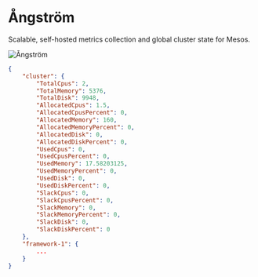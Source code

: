 Ångström
========

Scalable, self-hosted metrics collection and global cluster state for Mesos.

![Ångström](http://cl.ly/image/3P2301053q1a/angstrom.png)

```json
{
	"cluster": {
		"TotalCpus": 2,
		"TotalMemory": 5376,
		"TotalDisk": 9948,
		"AllocatedCpus": 1.5,
		"AllocatedCpusPercent": 0,
		"AllocatedMemory": 160,
		"AllocatedMemoryPercent": 0,
		"AllocatedDisk": 0,
		"AllocatedDiskPercent": 0,
		"UsedCpus": 0,
		"UsedCpusPercent": 0,
		"UsedMemory": 17.58203125,
		"UsedMemoryPercent": 0,
		"UsedDisk": 0,
		"UsedDiskPercent": 0,
		"SlackCpus": 0,
		"SlackCpusPercent": 0,
		"SlackMemory": 0,
		"SlackMemoryPercent": 0,
		"SlackDisk": 0,
		"SlackDiskPercent": 0
	},
	"framework-1": {
		...
	}
}
```

